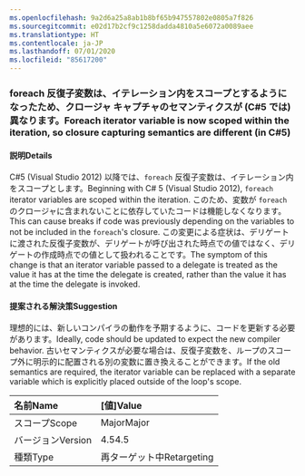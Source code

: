 ```yaml
---
ms.openlocfilehash: 9a2d6a25a8ab1b8bf65b947557802e0805a7f826
ms.sourcegitcommit: e02d17b2cf9c1258dadda4810a5e6072a0089aee
ms.translationtype: HT
ms.contentlocale: ja-JP
ms.lasthandoff: 07/01/2020
ms.locfileid: "85617200"
---
```

### <a name="foreach-iterator-variable-is-now-scoped-within-the-iteration-so-closure-capturing-semantics-are-different-in-c5"></a><span data-ttu-id="d0ac0-101">foreach 反復子変数は、イテレーション内をスコープとするようになったため、クロージャ キャプチャのセマンティクスが (C#5 では) 異なります。</span><span class="sxs-lookup"><span data-stu-id="d0ac0-101">Foreach iterator variable is now scoped within the iteration, so closure capturing semantics are different (in C#5)</span></span>

#### <a name="details"></a><span data-ttu-id="d0ac0-102">説明</span><span class="sxs-lookup"><span data-stu-id="d0ac0-102">Details</span></span>

<span data-ttu-id="d0ac0-103">C#5 (Visual Studio 2012) 以降では、`foreach` 反復子変数は、イテレーション内をスコープとします。</span><span class="sxs-lookup"><span data-stu-id="d0ac0-103">Beginning with C# 5 (Visual Studio 2012), `foreach` iterator variables are scoped within the iteration.</span></span> <span data-ttu-id="d0ac0-104">このため、変数が `foreach` のクロージャに含まれないことに依存していたコードは機能しなくなります。</span><span class="sxs-lookup"><span data-stu-id="d0ac0-104">This can cause breaks if code was previously depending on the variables to not be included in the `foreach`'s closure.</span></span> <span data-ttu-id="d0ac0-105">この変更による症状は、デリゲートに渡された反復子変数が、デリゲートが呼び出された時点での値ではなく、デリゲートの作成時点での値として扱われることです。</span><span class="sxs-lookup"><span data-stu-id="d0ac0-105">The symptom of this change is that an iterator variable passed to a delegate is treated as the value it has at the time the delegate is created, rather than the value it has at the time the delegate is invoked.</span></span>

#### <a name="suggestion"></a><span data-ttu-id="d0ac0-106">提案される解決策</span><span class="sxs-lookup"><span data-stu-id="d0ac0-106">Suggestion</span></span>

<span data-ttu-id="d0ac0-107">理想的には、新しいコンパイラの動作を予期するように、コードを更新する必要があります。</span><span class="sxs-lookup"><span data-stu-id="d0ac0-107">Ideally, code should be updated to expect the new compiler behavior.</span></span> <span data-ttu-id="d0ac0-108">古いセマンティクスが必要な場合は、反復子変数を、ループのスコープ外に明示的に配置される別の変数に置き換えることができます。</span><span class="sxs-lookup"><span data-stu-id="d0ac0-108">If the old semantics are required, the iterator variable can be replaced with a separate variable which is explicitly placed outside of the loop's scope.</span></span>

| <span data-ttu-id="d0ac0-109">名前</span><span class="sxs-lookup"><span data-stu-id="d0ac0-109">Name</span></span>    | <span data-ttu-id="d0ac0-110">[値]</span><span class="sxs-lookup"><span data-stu-id="d0ac0-110">Value</span></span>       |
|:--------|:------------|
| <span data-ttu-id="d0ac0-111">スコープ</span><span class="sxs-lookup"><span data-stu-id="d0ac0-111">Scope</span></span>   | <span data-ttu-id="d0ac0-112">Major</span><span class="sxs-lookup"><span data-stu-id="d0ac0-112">Major</span></span>       |
| <span data-ttu-id="d0ac0-113">バージョン</span><span class="sxs-lookup"><span data-stu-id="d0ac0-113">Version</span></span> | <span data-ttu-id="d0ac0-114">4.5</span><span class="sxs-lookup"><span data-stu-id="d0ac0-114">4.5</span></span>         |
| <span data-ttu-id="d0ac0-115">種類</span><span class="sxs-lookup"><span data-stu-id="d0ac0-115">Type</span></span>    | <span data-ttu-id="d0ac0-116">再ターゲット中</span><span class="sxs-lookup"><span data-stu-id="d0ac0-116">Retargeting</span></span> |
